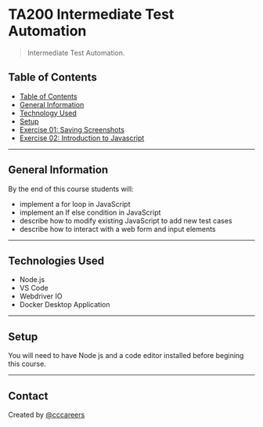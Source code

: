 # TA200 Intermediate Test Automation

> Intermediate Test Automation.

## Table of Contents

  - [Table of Contents](#table-of-contents)
  - [General Information](#general-information)
  - [Technology Used](#technologies-used)
  - [Setup](#setup)
  - [Exercise 01: Saving Screenshots](https://github.com/cccareers/TA200-Intermediate-Test-Automation/blob/main/Exercises/01-screenshots.md)
  - [Exercise 02: Introduction to Javascript](https://github.com/cccareers/TA200-Intermediate-Test-Automation/blob/main/Exercises/02-intro-to-javascript.md)
---

## General Information

By the end of this course students will:

- implement a for loop in JavaScript
- implement an If else condition in JavaScript
- describe how to modify existing JavaScript to add new test cases
- describe how to interact with a web form and input elements

---

## Technologies Used
- Node.js
- VS Code
- Webdriver IO 
- Docker Desktop Application


---


## Setup

You will need to have Node js and a code editor installed before begining this course.

---

## Contact
Created by [@cccareers](https://github.com/cccareers)
